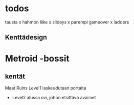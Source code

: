 # todos

tausta x
hahmon liike x
slideys x
parempi gameover x
ladders 


## Kenttädesign

# Metroid -bossit


## kentät
Maat
Ruins
Level1 laskeudutaan portaita

- Level2
    alussa ovi, johon etsittävä avaimet
